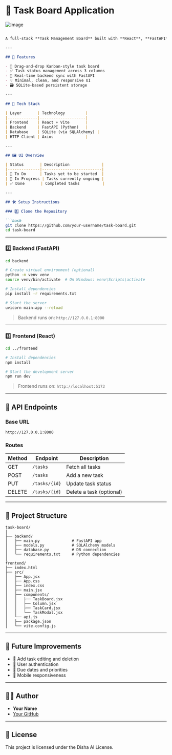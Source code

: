 # 🧩 Task Board Application
![image](https://github.com/user-attachments/assets/21e5cef1-d517-4e4f-bc82-3779869e85d9)
````markdown

A full-stack **Task Management Board** built with **React**, **FastAPI**, and **SQLite**. It allows users to view and update tasks across three columns: `To Do`, `In Progress`, and `Done`.

---

## 📌 Features

- 🚀 Drag-and-drop Kanban-style task board
- ✅ Task status management across 3 columns
- 🔄 Real-time backend sync with FastAPI
- 💡 Minimal, clean, and responsive UI
- 🗃️ SQLite-based persistent storage

---

## 🧱 Tech Stack

| Layer       | Technology         |
|-------------|--------------------|
| Frontend    | React + Vite       |
| Backend     | FastAPI (Python)   |
| Database    | SQLite (via SQLAlchemy) |
| HTTP Client | Axios              |

---

## 🖼️ UI Overview

| Status       | Description              |
|--------------|--------------------------|
| 📝 To Do      | Tasks yet to be started  |
| 🔄 In Progress | Tasks currently ongoing |
| ✅ Done       | Completed tasks          |

---

## 🛠️ Setup Instructions

### 1️⃣ Clone the Repository

```bash
git clone https://github.com/your-username/task-board.git
cd task-board
````

---

### 2️⃣ Backend (FastAPI)

```bash
cd backend

# Create virtual environment (optional)
python -m venv venv
source venv/bin/activate  # On Windows: venv\Scripts\activate

# Install dependencies
pip install -r requirements.txt

# Start the server
uvicorn main:app --reload
```

> Backend runs on: `http://127.0.0.1:8000`

---

### 3️⃣ Frontend (React)

```bash
cd ../frontend

# Install dependencies
npm install

# Start the development server
npm run dev
```

> Frontend runs on: `http://localhost:5173`

---

## 📡 API Endpoints

### Base URL

```
http://127.0.0.1:8000
```

### Routes

| Method | Endpoint      | Description              |
| ------ | ------------- | ------------------------ |
| GET    | `/tasks`      | Fetch all tasks          |
| POST   | `/tasks`      | Add a new task           |
| PUT    | `/tasks/{id}` | Update task status       |
| DELETE | `/tasks/{id}` | Delete a task (optional) |

---

## 📁 Project Structure

```
task-board/
│
├── backend/
│   ├── main.py              # FastAPI app
│   ├── models.py            # SQLAlchemy models
│   ├── database.py          # DB connection
│   └── requirements.txt     # Python dependencies
│
frontend/
├── index.html
├── src/
│   ├── App.jsx
│   ├── App.css
│   ├── index.css
│   ├── main.jsx
│   ├── components/
│   │   ├── TaskBoard.jsx
│   │   ├── Column.jsx
│   │   ├── TaskCard.jsx
│   │   └── TaskModal.jsx
│   └── api.js
│   ├── package.json
│   └── vite.config.js
```

---

## 🎯 Future Improvements

* 🔧 Add task editing and deletion
* 👥 User authentication
* 📆 Due dates and priorities
* 📱 Mobile responsiveness

---

## 🧑‍💻 Author

* **Your Name**
* [Your GitHub](https://github.com/NitishKumar1123/Task-Board.git)

---

## 📝 License

This project is licensed under the Disha AI License.


